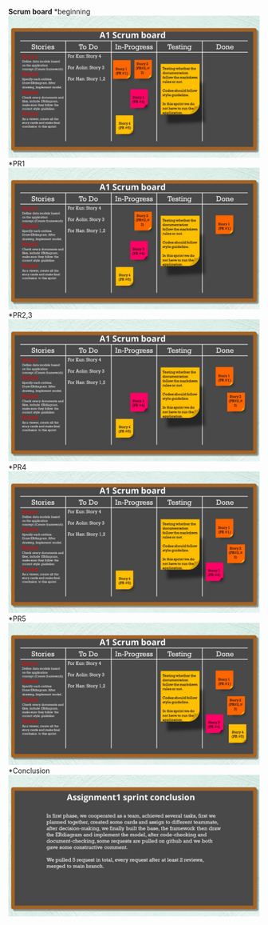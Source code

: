 
**Scrum board**
*beginning
![story1](https://github.com/Amelikun/markdown-photo/raw/main/1.jpg)
*PR1
![story2](https://github.com/Amelikun/markdown-photo/raw/main/2.jpg)
*PR2,3
![story3](https://github.com/Amelikun/markdown-photo/raw/main/3.jpg)
*PR4
![PR4](https://github.com/Amelikun/markdown-photo/raw/main/4.jpg)
*PR5
![PR5](https://github.com/Amelikun/markdown-photo/raw/main/5.jpg)
*Conclusion
![CON](https://github.com/Amelikun/markdown-photo/raw/main/conclusion.jpg)

